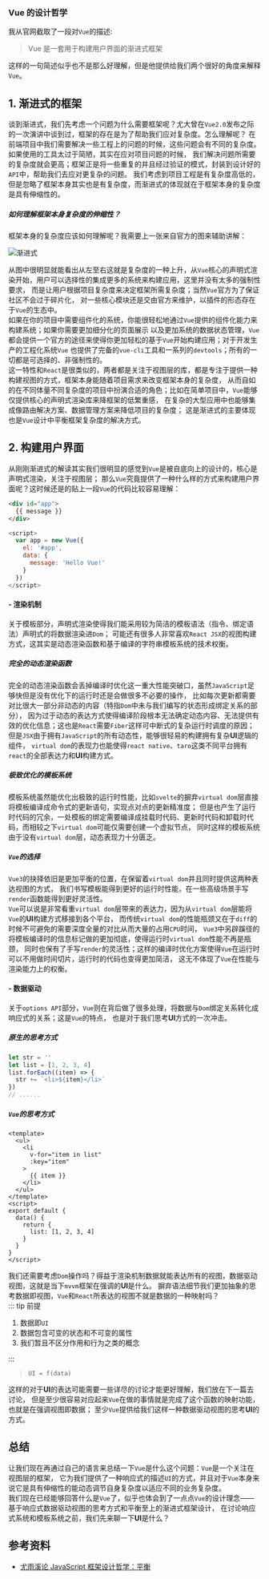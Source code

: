 ### Vue 的设计哲学

我从官网截取了一段对`Vue`的描述:

> Vue 是一套用于构建用户界面的渐进式框架

这样的一句简述似乎也不是那么好理解，但是他提供给我们两个很好的角度来解释`Vue`。

## 1. 渐进式的框架

谈到渐进式，我们先考虑一个问题为什么需要框架呢？尤大曾在`Vue2.0`发布之际的一次演讲中谈到过，框架的存在是为了帮助我们应对复杂度。怎么理解呢？
在前端项目中我们需要解决一些工程上的问题的时候，这些问题会有不同的复杂度。如果使用的工具太过于简陋，其实在应对项目问题的时候，
我们解决问题所需要的复杂度就会更高；框架正是将一些重复的并且经过验证的模式，封装到设计好的`API`中，帮助我们去应对更复杂的问题。
我们考虑到项目工程是有复杂度高低的，但是忽略了框架本身其实也是有复杂度，而渐进式的体现就在于框架本身的复杂度是具有伸缩性的。

##### 如何理解框架本身复杂度的伸缩性？

框架本身的复杂度应该如何理解呢？我需要上一张来自官方的图来辅助讲解：

![渐进式](/vue3-analysis/idea/progress-vue.png)

从图中很明显就能看出从左至右这就是复杂度的一种上升，从`Vue`核心的声明式渲染开始，用户可以选择性的集成更多的系统来构建应用，这里并没有太多的强制性要求，
而是让用户根据项目复杂度来决定框架所需复杂度；当然`Vue`官方为了保证社区不会过于碎片化，
对一些核心模块还是交由官方来维护，以插件的形态存在于`Vue`的生态中。  
如果在你的项目中需要组件化的系统，你能很轻松地通过`Vue`提供的组件化能力来构建系统；如果你需要更加细分化的页面展示
以及更加系统的数据状态管理，`Vue`都会提供一个官方的途径来使得你更加轻松的基于`Vue`开始构建应用；对于开发生产的工程化系统`Vue`
也提供了完备的`vue-cli`工具和一系列的`devtools`；所有的一切都是可选择的、非强制性的。  
这一特性和`React`是很类似的，两者都是关注于视图层的库，都是专注于提供一种构建视图的方式，框架本身能随着项目需求来改变框架本身的复杂度，
从而自如的在不同体量不同复杂度的项目中扮演合适的角色；比如在简单项目中，`Vue`能够仅提供核心的声明式渲染库来降框架的低繁重感，
在复杂的大型应用中也能够集成像路由解决方案、数据管理方案来降低项目的复杂度；
这是渐进式的主要体现也是`Vue`设计中平衡框架复杂度的解决方式。

## 2. 构建用户界面

从刚刚渐进式的解读其实我们很明显的感觉到`Vue`是被自底向上的设计的，核心是声明式渲染，关注于视图层；
那么`Vue`究竟提供了一种什么样的方式来构建用户界面呢？这时候还是的贴上一段`Vue`的代码比较容易理解：

```html
<div id="app">
  {{ message }}
</div>
```

```js
<script>
  var app = new Vue({
    el: '#app',
    data: {
      message: 'Hello Vue!'
    }
  })
</script>
```

#### - 渲染机制

关于模板部分，声明式渲染使得我们能采用较为简洁的模板语法（指令、绑定语法）声明式的将数据渲染进`Dom`；
可能还有很多人非常喜欢`React JSX`的视图构建方式，这其实是动态渲染函数和基于编译的字符串模板系统的技术权衡。

##### 完全的动态渲染函数

完全的动态渲染函数会丢掉编译时优化这一重大性能突破口，虽然`JavaScript`足够快但是没有优化下的运行时还是会做很多不必要的操作，
比如每次更新都需要对比很大一部分非动态的内容（特指`Dom`中未与我们编写的状态形成绑定关系的部分），
因为过于动态的表达方式使得编译阶段根本无法确定动态内容、无法提供有效的优化信息；这也是`React`需要`Fiber`这样可中断式的复杂运行时调度的原因；
但是`JSX`由于拥有`JavaScript`的所有动态性，能够很轻易的构建拥有复杂**UI**逻辑的组件，
`virtual dom`的表现力也能使得`react native`、`taro`这类不同平台拥有`react`的全部表达力和**UI**构建方式。

##### 极致优化的模板系统

模板系统虽然能优化出极致的运行时性能，比如`svelte`的摒弃`virtual dom`层直接将模板编译成命令式的更新语句，实现点对点的更新精准度；
但是也产生了运行时代码的冗余，一处模板的绑定需要编译成挂载时代码、更新时代码和卸载时代码，而相较之下`virtual dom`可能仅需要创建一个虚拟节点，
同时这样的模板系统由于没有`virtual dom`层，动态表现力十分匮乏。

##### `Vue`的选择

`Vue3`的抉择依旧是更加平衡的位置，在保留着`virtual dom`并且同时提供这两种表达视图的方式，
我们书写模板能得到更好的运行时性能，在一些高级场景手写`render`函数能得到更好灵活性。  
`Vue`可以说是非常看重`virtual dom`层带来的表达力，因为从`virtual dom`层能将`Vue`的**UI**构建方式移接到各个平台，
而传统`virtual dom`的性能瓶颈又在于`diff`的时候不可避免的需要深度全量的对比从而大量的占用`CPU`时间，
`Vue3`中另辟蹊径的将模板编译时的信息标记做的更加彻底，使得运行时`virtual dom`性能不再是瓶颈，
同时也保有了手写`render`的灵活性；这样的编译时优化方案使得`Vue`在运行时可以不用做时间切片，运行时的代码也变得更加简洁，
这无不体现了`Vue`在性能与渲染能力上的权衡。

#### - 数据驱动

关于`options API`部分，`Vue`则在背后做了很多处理，将数据与`Dom`绑定关系转化成响应式的关系；这是`Vue`的特点，
也是对于我们思考**UI**方式的一次冲击。

##### 原生的思考方式

```JavaScript
let str = ''
let list = [1, 2, 3, 4]
list.forEach((item) => {
  str += `<li>${item}</li>`
})
// ......
```

##### `Vue`的思考方式

```Vue
<template>
  <ul>
    <li
      v-for="item in list"
      :key="item"
    >
      {{ item }}
    </li>
  </ul>
</template>
<script>
export default {
  data() {
    return {
      list: [1, 2, 3, 4]
    }
  }
}
</script>
```

我们还需要考虑`Dom`操作吗？得益于渲染机制数据就能表达所有的视图，数据驱动视图，这就是当下`mvvm`框架在强调的**UI**是什么。
摒弃语法细节我们更加抽象的思考数据即视图，`Vue`和`React`所表达的视图不就是数据的一种映射吗？  
::: tip 前提

1. 数据即`UI`
2. 数据包含可变的状态和不可变的属性
3. 我们暂且不区分作用和行为之类的概念

:::
> `UI = f(data)`

这样的对于**UI**的表达可能需要一些详尽的讨论才能更好理解，我们放在下一篇去讨论，
但是至少很容易对应起来`Vue`在做的事情就是完成了这个函数的映射功能，也就是在强调视图即数据；
至少`Vue`提供给我们这样一种数据驱动视图的思考**UI**的方式。

## 总结

让我们现在再通过自己的语言来总结一下`Vue`是什么这个问题：`Vue`是一个关注在视图层的框架，
它为我们提供了一种响应式的描述`UI`的方式，并且对于`Vue`本身来说它是具有伸缩性的能动态调节自身复杂度以适应不同的业务复杂度。  
我们现在已经能够回答什么是`Vue`了，似乎也体会到了一点点`Vue`的设计理念——基于响应式数据驱动视图的思考方式和平衡至上的渐进式框架设计，
在讨论响应式系统和模板系统之前，我们先来聊一下**UI**是什么？

## 参考资料

- [尤雨溪论 JavaScript 框架设计哲学：平衡](https://www.bilibili.com/video/BV134411c7Sk)
